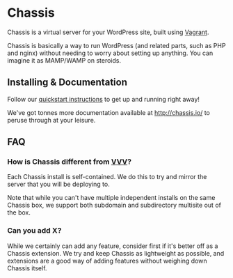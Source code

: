 # Chassis

Chassis is a virtual server for your WordPress site, built using [Vagrant].

Chassis is basically a way to run WordPress (and related parts, such as PHP and
nginx) without needing to worry about setting up anything. You can imagine it as
MAMP/WAMP on steroids.

[Vagrant]: http://vagrantup.com/

## Installing & Documentation

Follow our [quickstart instructions](http://docs.chassis.io/en/latest/quickstart/)
to get up and running right away!

We've got tonnes more documentation available at http://chassis.io/ to peruse
through at your leisure.

## FAQ

### How is Chassis different from [VVV](https://github.com/Varying-Vagrant-Vagrants/VVV)?

Each Chassis install is self-contained. We do this to try and mirror the server
that you will be deploying to.

Note that while you can't have multiple independent installs on the same Chassis
box, we support both subdomain and subdirectory multisite out of the box.

### Can you add X?

While we certainly can add any feature, consider first if it's better off as a
Chassis extension. We try and keep Chassis as lightweight as possible, and
extensions are a good way of adding features without weighing down
Chassis itself.
